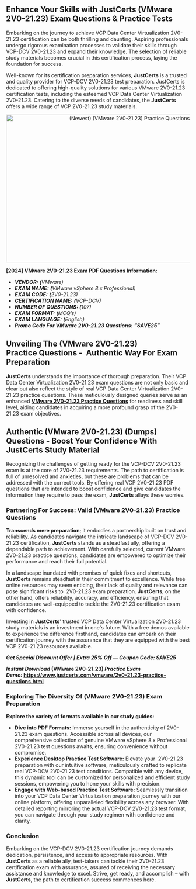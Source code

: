 <h2><strong>Enhance Your Skills with JustCerts (VMware 2V0-21.23) Exam Questions & Practice Tests</strong></h2>

<p><meta name="generator" content="quillbot-pphr" /></p>

<p>Embarking on the journey to achieve VCP Data Center Virtualization 2V0-21.23 certification can be both thrilling and daunting. Aspiring professionals undergo rigorous examination processes to validate their skills through VCP-DCV 2V0-21.23 and expand their knowledge. The selection of reliable study materials becomes crucial in this certification process, laying the foundation for success.</p>

<p>Well-known for its certification preparation services, <strong>JustCerts</strong> is a trusted and quality provider for VCP-DCV 2V0-21.23 test preparation. JustCerts is dedicated to offering high-quality solutions for various VMware 2V0-21.23 certification tests, including the esteemed VCP Data Center Virtualization 2V0-21.23. Catering to the diverse needs of candidates, the <strong>JustCerts</strong> offers a wide range of VCP 2V0-21.23 study materials.</p>

<p style="text-align: center;"><a href="https://www.justcerts.com/vmware/2v0-21.23-practice-questions.html"><img alt="(Newest) (VMware 2V0-21.23) Practice Questions - (2024)" src="https://media.licdn.com/dms/image/D4D12AQFdWcgm9JJhkQ/article-cover_image-shrink_720_1280/0/1716189549076?e=2147483647&v=beta&t=PkLAWlwlmk-BGR7oiskysH2NSTYmx8VOf0-CLquUAlk" style="height: 405px; width: 720px;" /></a></p>

<p><strong>[2024] VMware 2V0-21.23 Exam PDF Questions Information:</strong></p>

<ul>
	<li><em><strong>VENDOR: (</strong>VMware)</em></li>
	<li><em><strong>EXAM NAME:</strong> <strong>(</strong>VMware vSphere 8.x Professional)</em></li>
	<li><em><strong>EXAM CODE:</strong> <strong>(</strong>2V0-21.23)</em></li>
	<li><em><strong>CERTIFICATION NAME:</strong> <strong>(</strong>VCP-DCV)</em></li>
	<li><em><strong>NUMBER OF QUESTIONS: (</strong>107)</em></li>
	<li><em><strong>EXAM FORMAT:</strong> <strong>(</strong>MCQ’s)</em></li>
	<li><em><strong>EXAM LANGUAGE:</strong> <strong>(</strong>English)</em></li>
	<li><em><strong>Promo Code For VMware 2V0-21.23 Questions:</strong> <strong>“SAVE25”</strong></em></li>
</ul>

<h2><strong>Unveiling The (VMware 2V0-21.23) Practice Questions -  Authentic Way For Exam Preparation</strong></h2>

<p data-sider-select-id="04fe51c7-3b85-4fdb-9a34-6874d46f2b20"><strong>JustCerts</strong> understands the importance of thorough preparation. Their VCP Data Center Virtualization 2V0-21.23 exam questions are not only basic and clear but also reflect the style of real VCP Data Center Virtualization 2V0-21.23 practice questions. These meticulously designed queries serve as an enhanced <strong><a data-sider-select-id="18589392-3130-4002-8a50-456ba7557038" href="https://www.justcerts.com/vmware/2v0-21.23-practice-questions.html">VMware 2V0-21.23 Practice Questions</a></strong> for readiness and skill level, aiding candidates in acquiring a more profound grasp of the 2V0-21.23 exam objectives.</p>

<h2><strong>Authentic (VMware 2V0-21.23) (Dumps) Questions - Boost Your Confidence With JustCerts Study Material</strong></h2>

<p>Recognizing the challenges of getting ready for the VCP-DCV 2V0-21.23 exam is at the core of 2V0-21.23 requirements. The path to certification is full of unresolved and anxieties, but these are problems that can be addressed with the correct tools. By offering real VCP 2V0-21.23 PDF questions that are intended to boost confidence and give candidates the information they require to pass the exam, <strong>JustCerts</strong> allays these worries.</p>

<h3><strong>Partnering For Success: Valid </strong><strong>(VMware 2V0-21.23) Practice Questions </strong></h3>

<p><strong>Transcends mere preparation</strong>; it embodies a partnership built on trust and reliability. As candidates navigate the intricate landscape of VCP-DCV 2V0-21.23 certification, <strong>JustCerts</strong> stands as a steadfast ally, offering a dependable path to achievement. With carefully selected, current VMware 2V0-21.23 practice questions, candidates are empowered to optimize their performance and reach their full potential.</p>

<p>In a landscape inundated with promises of quick fixes and shortcuts, <strong>JustCerts</strong> remains steadfast in their commitment to excellence. While free online resources may seem enticing, their lack of quality and relevance can pose significant risks to  2V0-21.23 exam preparation. <strong>JustCerts</strong>, on the other hand, offers reliability, accuracy, and efficiency, ensuring that candidates are well-equipped to tackle the 2V0-21.23 certification exam with confidence.</p>

<p>Investing in <strong>JustCerts</strong>' trusted VCP Data Center Virtualization 2V0-21.23 study materials is an investment in one's future. With a free demos available to experience the difference firsthand, candidates can embark on their certification journey with the assurance that they are equipped with the best VCP 2V0-21.23 resources available.</p>

<p data-selectable-paragraph="" id="b665"><strong><em data-sider-select-id="f240cb4f-c2bc-4e73-a280-708b363f1254">Get Special Discount Offer | Extra 25% Off — Coupon Code: SAVE25</em></strong></p>

<p data-selectable-paragraph="" id="5b05"><strong><em>Instant Download </em>(VMware 2V0-21.23)<em> Practice Exam Demo:</em> <a href="https://www.justcerts.com/vmware/2v0-21.23-practice-questions.html">https://www.justcerts.com/vmware/2v0-21.23-practice-questions.html</a></strong></p>

<h3><strong>Exploring The Diversity Of (VMware 2V0-21.23) Exam Preparation</strong></h3>

<p><strong>Explore the variety of formats available in our study guides:</strong></p>

<ul>
	<li><strong>Dive into PDF Formats:</strong> Immerse yourself in the authenticity of 2V0-21.23 exam questions. Accessible across all devices, our comprehensive collection of genuine VMware vSphere 8.x Professional 2V0-21.23 test questions awaits, ensuring convenience without compromise.</li>
	<li><strong>Experience Desktop Practice Test Software:</strong> Elevate your  2V0-21.23 preparation with our intuitive software, meticulously crafted to replicate real VCP-DCV 2V0-21.23 test conditions. Compatible with any device, this dynamic tool can be customized for personalized and efficient study sessions, empowering you to hone your skills with precision.</li>
	<li><strong>Engage with Web-based Practice Test Software:</strong> Seamlessly transition into your VCP Data Center Virtualization preparation journey with our online platform, offering unparalleled flexibility across any browser. With detailed reporting mirroring the actual VCP-DCV 2V0-21.23 test format, you can navigate through your study regimen with confidence and clarity.</li>
</ul>

<h3><strong>Conclusion</strong></h3>

<p>Embarking on the VCP-DCV 2V0-21.23 certification journey demands dedication, persistence, and access to appropriate resources. With <strong>JustCerts</strong> as a reliable ally, test-takers can tackle their 2V0-21.23 certification exam with assurance, assured of receiving the necessary assistance and knowledge to excel. Strive, get ready, and accomplish – with <strong>JustCerts</strong>, the path to certification success commences here.</p>
